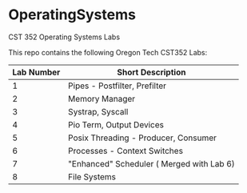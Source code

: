 # OperatingSystems
CST 352 Operating Systems Labs

This repo contains the following Oregon Tech CST352 Labs:

| Lab Number | Short Description |
| ---------  |  ----------- | 
| 1          | Pipes - Postfilter, Prefilter |
| 2          | Memory Manager |
| 3          | Systrap, Syscall |
| 4          | Pio Term, Output Devices |
| 5          | Posix Threading - Producer, Consumer | 
| 6          | Processes - Context Switches |
| 7          | "Enhanced" Scheduler ( Merged with Lab 6) |
| 8          | File Systems   |
